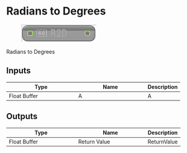 # Radians to Degrees

<div align="left" data-full-width="false">

<figure><img src="Radians_to_Degrees.png" alt=""><figcaption></figcaption></figure>

</div>

Radians to Degrees

## Inputs

<table>
<thead><tr><th width="170">Type</th><th width="170">Name</th><th>Description</th></tr></thead>
<tbody>
<tr><td>Float Buffer</td><td>A</td><td>A</td></tr>
</tbody>
</table>

## Outputs

<table>
<thead><tr><th width="170">Type</th><th width="170">Name</th><th>Description</th></tr></thead>
<tbody>
<tr><td>Float Buffer</td><td>Return Value</td><td>ReturnValue</td></tr>
</tbody>
</table>